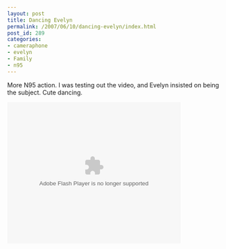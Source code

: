 ```yaml
---
layout: post
title: Dancing Evelyn
permalink: /2007/06/10/dancing-evelyn/index.html
post_id: 289
categories: 
- cameraphone
- evelyn
- Family
- n95
---
```


 More <span class="caps">N95</span> action. I was testing out the video, and Evelyn insisted on being the subject. Cute dancing.

<embed style="width:400px; height:326px;" id="VideoPlayback" type="application/x-shockwave-flash" src="http://video.google.com/googleplayer.swf?docId=-6703908167123911088&hl=en" flashvars=""> </embed>
